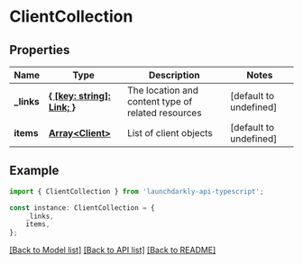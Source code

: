 # ClientCollection


## Properties

Name | Type | Description | Notes
------------ | ------------- | ------------- | -------------
**_links** | [**{ [key: string]: Link; }**](Link.md) | The location and content type of related resources | [default to undefined]
**items** | [**Array&lt;Client&gt;**](Client.md) | List of client objects | [default to undefined]

## Example

```typescript
import { ClientCollection } from 'launchdarkly-api-typescript';

const instance: ClientCollection = {
    _links,
    items,
};
```

[[Back to Model list]](../README.md#documentation-for-models) [[Back to API list]](../README.md#documentation-for-api-endpoints) [[Back to README]](../README.md)
